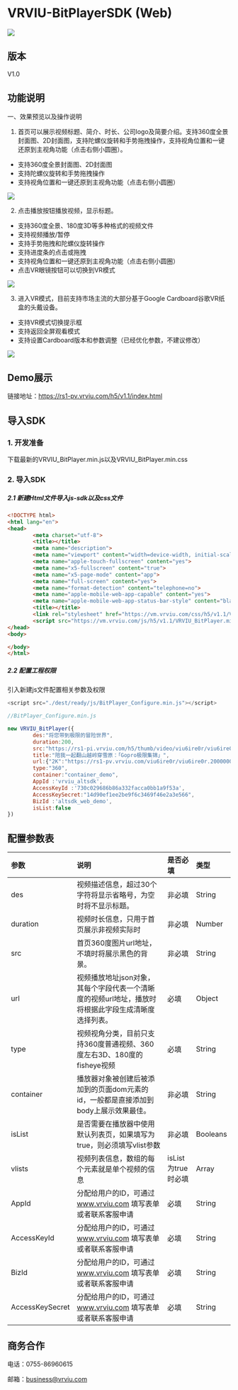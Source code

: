 # VRVIU-BitPlayerSDK (Web)

[![](https://img.shields.io/badge/Powered%20by-vrviu.com-brightgreen.svg)](https://vrviu.com)

## 版本
V1.0

## 功能说明
一、效果预览以及操作说明
1.	 首页可以展示视频标题、简介、时长、公司logo及简要介绍。支持360度全景封面图、2D封面图，支持陀螺仪旋转和手势拖拽操作，支持视角位置和一键还原到主视角功能（点击右侧小圆圈）。

-	支持360度全景封面图、2D封面图
-	支持陀螺仪旋转和手势拖拽操作
-	支持视角位置和一键还原到主视角功能（点击右侧小圆圈）

![](https://github.com/vrviu-sdk/VRVIU-BitPlayer-Demo-Web/blob/master/img/11.png)

2.  点击播放按钮播放视频，显示标题。

-	支持360度全景、180度3D等多种格式的视频文件
-	支持视频播放/暂停
-	支持手势拖拽和陀螺仪旋转操作 
-	支持进度条的点击或拖拽
-	支持视角位置和一键还原到主视角功能（点击右侧小圆圈）
-	点击VR眼镜按钮可以切换到VR模式

![](https://github.com/vrviu-sdk/VRVIU-BitPlayer-Demo-Web/blob/master/img/12.png)

3.  进入VR模式，目前支持市场主流的大部分基于Google Cardboard谷歌VR纸盒的头戴设备。

-	支持VR模式切换提示框
-	支持返回全屏观看模式
-	支持设置Cardboard版本和参数调整（已经优化参数，不建议修改）

![](https://github.com/vrviu-sdk/VRVIU-BitPlayer-Demo-Web/blob/master/img/13.png)

## Demo展示
链接地址：https://rs1-pv.vrviu.com/h5/v1.1/index.html 


## 导入SDK
### 1. 开发准备
下载最新的VRVIU_BitPlayer.min.js以及VRVIU_BitPlayer.min.css

### 2. 导入SDK
##### 2.1 新建Html文件导入js-sdk以及css文件
```html
<!DOCTYPE html>
<html lang="en">
<head>
        <meta charset="utf-8">
        <title></title>
        <meta name="description">
        <meta name="viewport" content="width=device-width, initial-scale=1.0, maximum-scale=1.0, user-scalable=no">
        <meta name="apple-touch-fullscreen" content="yes">
        <meta name="x5-fullscreen" content="true">
        <meta name="x5-page-mode" content="app">  
        <meta name="full-screen" content="yes">
        <meta name="format-detection" content="telephone=no">
        <meta name="apple-mobile-web-app-capable" content="yes">
        <meta name="apple-mobile-web-app-status-bar-style" content="black-translucent" />
        <title></title>
        <link rel="stylesheet" href="https://vm.vrviu.com/css/h5/v1.1/VRVIU_BitPlayer.min.css">
        <script src="https://vm.vrviu.com/js/h5/v1.1/VRVIU_BitPlayer.min.js"></script>
</head>
<body>

</body>
</html>
```

##### 2.2 配置工程权限
引入新建js文件配置相关参数及权限

```javascript
<script src="./dest/ready/js/BitPlayer_Configure.min.js"></script>

//BitPlayer_Configure.min.js

new VRVIU_BitPlayer({
        des:"将您带到极限的冒险世界",
        duration:200,
        src:"https://rs1-pi.vrviu.com/h5/thumb/video/viu6ire0r/viu6ire0r.200000000013.0.jpg",
        title:"陪我一起翻山越岭穿雪原：「Gopro极限集锦」",
        url:{"2K":"https://rs1-pv.vrviu.com/viu6ire0r/viu6ire0r.200000000013.0.mp4","3K":"","4K":""},
        type:"360",
        container:"container_demo",
        AppId :'vrviu_altsdk',
        AccessKeyId :'730c029686b86a332facca0bb1a9f53a',
        AccessKeySecret:"14d90ef1ee2be9f6c3469f46e2a3e566",
        BizId :'altsdk_web_demo',
        isList:false 
})
```




## 配置参数表
 |参数|说明|是否必填|类型|
 |:---|:---|:---|:---|
 |des|视频描述信息，超过30个字符将显示省略号，为空时将不显示标题。|非必填|String|
 |duration|视频时长信息，只用于首页展示非视频实际时|非必填|Number|
 |src|首页360度图片url地址，不填时将展示黑色的背景。|非必填|String|
 |url|视频播放地址json对象，其每个字段代表一个清晰度的视频url地址，播放时将根据此字段生成清晰度选择列表。|必填|Object|
 |type|视频视角分类，目前只支持360度普通视频、360度左右3D、180度的fisheye视频|必填|String|
 |container|播放器对象被创建后被添加到的页面dom元素的id，一般都是直接添加到body上展示效果最佳。|非必填|String|
 |isList|是否需要在播放器中使用默认列表页，如果填写为true，则必须填写vlist参数|非必填|Booleans|
 |vlists|视频列表信息，数组的每个元素就是单个视频的信息|isList为true时必填|Array|
 |AppId|分配给用户的ID，可通过 www.vrviu.com 填写表单或者联系客服申请|必填|String|
 |AccessKeyId|分配给用户的ID，可通过 www.vrviu.com 填写表单或者联系客服申请|必填|String|
 |BizId|分配给用户的ID，可通过 www.vrviu.com 填写表单或者联系客服申请|必填|String|
 |AccessKeySecret|分配给用户的ID，可通过 www.vrviu.com 填写表单或者联系客服申请|必填|String

## 商务合作
电话：0755-86960615

邮箱：business@vrviu.com
